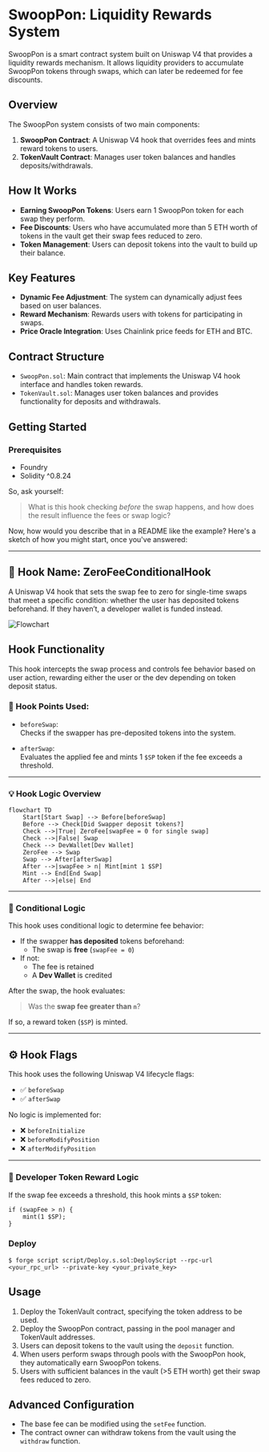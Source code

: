 # SwoopPon: Liquidity Rewards System

SwoopPon is a smart contract system built on Uniswap V4 that provides a liquidity rewards mechanism. It allows liquidity providers to accumulate SwoopPon tokens through swaps, which can later be redeemed for fee discounts.

## Overview

The SwoopPon system consists of two main components:

1. **SwoopPon Contract**: A Uniswap V4 hook that overrides fees and mints reward tokens to users.
2. **TokenVault Contract**: Manages user token balances and handles deposits/withdrawals.

## How It Works

- **Earning SwoopPon Tokens**: Users earn 1 SwoopPon token for each swap they perform.
- **Fee Discounts**: Users who have accumulated more than 5 ETH worth of tokens in the vault get their swap fees reduced to zero.
- **Token Management**: Users can deposit tokens into the vault to build up their balance.

## Key Features

- **Dynamic Fee Adjustment**: The system can dynamically adjust fees based on user balances.
- **Reward Mechanism**: Rewards users with tokens for participating in swaps.
- **Price Oracle Integration**: Uses Chainlink price feeds for ETH and BTC.

## Contract Structure

- `SwoopPon.sol`: Main contract that implements the Uniswap V4 hook interface and handles token rewards.
- `TokenVault.sol`: Manages user token balances and provides functionality for deposits and withdrawals.

## Getting Started

### Prerequisites

- Foundry
- Solidity ^0.8.24

So, ask yourself:

> What is this hook checking *before* the swap happens, and how does the result influence the fees or swap logic?

Now, how would you describe that in a README like the example? Here's a sketch of how you might start, once you've answered:

---

## 📄 Hook Name: **ZeroFeeConditionalHook**

A Uniswap V4 hook that sets the swap fee to zero for single-time swaps that meet a specific condition: whether the user has deposited tokens beforehand. If they haven’t, a developer wallet is funded instead.

![Flowchart](./images/zero_fee_conditional_flow.jpg)

## Hook Functionality

This hook intercepts the swap process and controls fee behavior based on user action, rewarding either the user or the dev depending on token deposit status.

### 🔁 Hook Points Used:

- `beforeSwap`:  
  Checks if the swapper has pre-deposited tokens into the system.

- `afterSwap`:  
  Evaluates the applied fee and mints 1 `$SP` token if the fee exceeds a threshold.

---

### 💡 Hook Logic Overview

```mermaid
flowchart TD
    Start[Start Swap] --> Before[beforeSwap]
    Before --> Check[Did Swapper deposit tokens?]
    Check -->|True| ZeroFee[swapFee = 0 for single swap]
    Check -->|False| Swap
    Check --> DevWallet[Dev Wallet]
    ZeroFee --> Swap
    Swap --> After[afterSwap]
    After -->|swapFee > n| Mint[mint 1 $SP]
    Mint --> End[End Swap]
    After -->|else| End
```

---

### 🧩 Conditional Logic

This hook uses conditional logic to determine fee behavior:

- If the swapper **has deposited** tokens beforehand:
  - The swap is **free** (`swapFee = 0`)
- If not:
  - The fee is retained
  - A **Dev Wallet** is credited

After the swap, the hook evaluates:

> Was the **swap fee greater than `n`**?

If so, a reward token (`$SP`) is minted.

---

## ⚙️ Hook Flags

This hook uses the following Uniswap V4 lifecycle flags:

- ✅ `beforeSwap`
- ✅ `afterSwap`

No logic is implemented for:

- ❌ `beforeInitialize`
- ❌ `beforeModifyPosition`
- ❌ `afterModifyPosition`

---

### 🌱 Developer Token Reward Logic

If the swap fee exceeds a threshold, this hook mints a `$SP` token:

```solidity
if (swapFee > n) {
    mint(1 $SP);
}
```

### Deploy

```shell
$ forge script script/Deploy.s.sol:DeployScript --rpc-url <your_rpc_url> --private-key <your_private_key>
```

## Usage

1. Deploy the TokenVault contract, specifying the token address to be used.
2. Deploy the SwoopPon contract, passing in the pool manager and TokenVault addresses.
3. Users can deposit tokens to the vault using the `deposit` function.
4. When users perform swaps through pools with the SwoopPon hook, they automatically earn SwoopPon tokens.
5. Users with sufficient balances in the vault (>5 ETH worth) get their swap fees reduced to zero.

## Advanced Configuration

- The base fee can be modified using the `setFee` function.
- The contract owner can withdraw tokens from the vault using the `withdraw` function.
